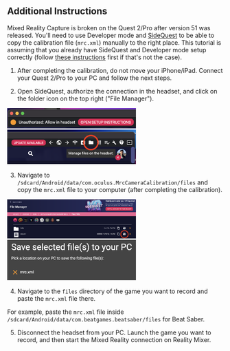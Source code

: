 ## Additional Instructions

Mixed Reality Capture is broken on the Quest 2/Pro after version 51 was released. You'll need to use Developer mode and [SideQuest](https://sidequestvr.com/setup-howto) to be able to copy the calibration file (`mrc.xml`) manually to the right place. This tutorial is assuming that you already have SideQuest and Developer mode setup correctly (follow [these instructions](https://sidequestvr.com/setup-howto) first if that's not the case).

1. After completing the calibration, do not move your iPhone/iPad. Connect your Quest 2/Pro to your PC and follow the next steps.

2. Open SideQuest, authorize the connection in the headset, and click on the folder icon on the top right ("File Manager").

<img src="Images/additional-instructions/1.png" width="300" />

<img src="Images/additional-instructions/2.png" width="300" />

3. Navigate to `/sdcard/Android/data/com.oculus.MrcCameraCalibration/files` and copy the `mrc.xml` file to your computer (after completing the calibration).

<img src="Images/additional-instructions/3.png" width="300" />

<img src="Images/additional-instructions/4.png" width="300" />

4. Navigate to the `files` directory of the game you want to record and paste the `mrc.xml` file there.

For example, paste the `mrc.xml` file inside `/sdcard/Android/data/com.beatgames.beatsaber/files` for Beat Saber.

5. Disconnect the headset from your PC. Launch the game you want to record, and then start the Mixed Reality connection on Reality Mixer.
